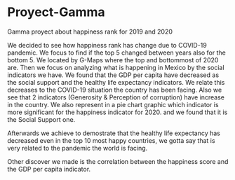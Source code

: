 # Proyect-Gamma
Gamma proyect  about happiness rank for 2019 and 2020

We decided to see how happiness rank has change due to COVID-19 pandemic. We focus to find if the top 5 changed between years also for the bottom 5. We located by G-Maps where the top and bottommost of 2020 are. 
Then we focus on analyzing what is happening in Mexico by the social indicators we have.
We found that the GDP per capita have decreased as the social support and the healthy life expectancy indicators. We relate this decreases to the COVID-19 situation the country has been facing. 
Also we see that 2 indicators (Generosity & Perception of corruption) have increase in the country. 
We also represent in a pie chart graphic which indicator is more significant for the happiness indicator for 2020. and we found that it is the Social Support one. 

Afterwards we achieve to demostrate that the healthy life expectancy has decreased even in the top 10 most happy countries, we gotta say that is very related to the pandemic the world is facing.

Other discover we made is the correlation between the happiness score and the GDP per capita indicator.